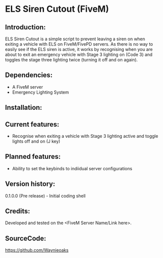# ELS Siren Cutout (FiveM)  
  
## Introduction: ##  
ELS Siren Cutout is a simple script to prevent leaving a siren on when exiting a vehicle with ELS on FiveM/FivePD servers. As there is no way to easily see if the ELS siren is active, it works by recognising when you are about to exit an emergency vehicle with Stage 3 lighting on (Code 3) and toggles the stage three lighting twice (turning it off and on again). 
  
## Dependencies: ##  
- A FiveM server
- Emergency Lighting System

## Installation: ##  
  
## Current features: ##  
- Recognise when exiting a vehicle with Stage 3 lighting active and toggle lights off and on (J key)  

## Planned features: ##  
- Ability to set the keybinds to indiidual server configurations
  
## Version history: ##  
0.1.0.0 (Pre release)
	- Initial coding shell

## Credits: ##  
Developed and tested on the <FiveM Server Name/Link here>.
  
## SourceCode: ##  
https://github.com/Waynieoaks
